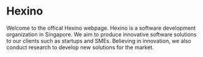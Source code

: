 # Hexino
Welcome to the offical Hexino webpage. Hexino is a software development organization in Singapore. We aim to produce innovative software solutions to our clients such as startups and SMEs. Believing in innovation, we also conduct research to develop new solutions for the market.
